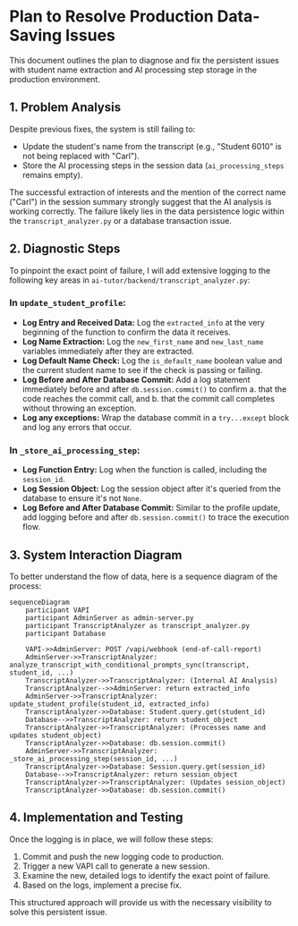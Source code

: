 # Plan to Resolve Production Data-Saving Issues

This document outlines the plan to diagnose and fix the persistent issues with student name extraction and AI processing step storage in the production environment.

## 1. Problem Analysis

Despite previous fixes, the system is still failing to:
-   Update the student's name from the transcript (e.g., "Student 6010" is not being replaced with "Carl").
-   Store the AI processing steps in the session data (`ai_processing_steps` remains empty).

The successful extraction of interests and the mention of the correct name ("Carl") in the session summary strongly suggest that the AI analysis is working correctly. The failure likely lies in the data persistence logic within the `transcript_analyzer.py` or a database transaction issue.

## 2. Diagnostic Steps

To pinpoint the exact point of failure, I will add extensive logging to the following key areas in `ai-tutor/backend/transcript_analyzer.py`:

### In `update_student_profile`:

-   **Log Entry and Received Data:** Log the `extracted_info` at the very beginning of the function to confirm the data it receives.
-   **Log Name Extraction:** Log the `new_first_name` and `new_last_name` variables immediately after they are extracted.
-   **Log Default Name Check:** Log the `is_default_name` boolean value and the current student name to see if the check is passing or failing.
-   **Log Before and After Database Commit:** Add a log statement immediately before and after `db.session.commit()` to confirm a. that the code reaches the commit call, and b. that the commit call completes without throwing an exception.
-   **Log any exceptions:** Wrap the database commit in a `try...except` block and log any errors that occur.

### In `_store_ai_processing_step`:

-   **Log Function Entry:** Log when the function is called, including the `session_id`.
-   **Log Session Object:** Log the session object after it's queried from the database to ensure it's not `None`.
-   **Log Before and After Database Commit:** Similar to the profile update, add logging before and after `db.session.commit()` to trace the execution flow.

## 3. System Interaction Diagram

To better understand the flow of data, here is a sequence diagram of the process:

```mermaid
sequenceDiagram
    participant VAPI
    participant AdminServer as admin-server.py
    participant TranscriptAnalyzer as transcript_analyzer.py
    participant Database

    VAPI->>AdminServer: POST /vapi/webhook (end-of-call-report)
    AdminServer->>TranscriptAnalyzer: analyze_transcript_with_conditional_prompts_sync(transcript, student_id, ...)
    TranscriptAnalyzer->>TranscriptAnalyzer: (Internal AI Analysis)
    TranscriptAnalyzer-->>AdminServer: return extracted_info
    AdminServer->>TranscriptAnalyzer: update_student_profile(student_id, extracted_info)
    TranscriptAnalyzer->>Database: Student.query.get(student_id)
    Database-->>TranscriptAnalyzer: return student_object
    TranscriptAnalyzer->>TranscriptAnalyzer: (Processes name and updates student_object)
    TranscriptAnalyzer->>Database: db.session.commit()
    AdminServer->>TranscriptAnalyzer: _store_ai_processing_step(session_id, ...)
    TranscriptAnalyzer->>Database: Session.query.get(session_id)
    Database-->>TranscriptAnalyzer: return session_object
    TranscriptAnalyzer->>TranscriptAnalyzer: (Updates session_object)
    TranscriptAnalyzer->>Database: db.session.commit()
```

## 4. Implementation and Testing

Once the logging is in place, we will follow these steps:

1.  Commit and push the new logging code to production.
2.  Trigger a new VAPI call to generate a new session.
3.  Examine the new, detailed logs to identify the exact point of failure.
4.  Based on the logs, implement a precise fix.

This structured approach will provide us with the necessary visibility to solve this persistent issue.